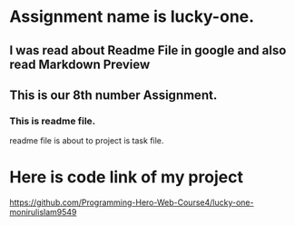 # Assignment name is lucky-one.

## I was read about Readme File in google and also read Markdown Preview
## This is our 8th number Assignment.

### This is readme file.

readme file is about to project is task file.

# Here is code link of my project
https://github.com/Programming-Hero-Web-Course4/lucky-one-monirulislam9549



